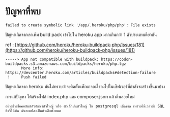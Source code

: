 # ปัญหาที่พบ

```
failed to create symbolic link '/app/.heroku/php/php': File exists
```

ปัญหาเกิดจากเราเพิ่ม build pack เข้าไปใน heroku app มากเกินกว่า 1 ตัวประเภทเดียวกัน

ref : [https://github.com/heroku/heroku-buildpack-php/issues/181](https://github.com/heroku/heroku-buildpack-php/issues/181)



```
-----> App not compatible with buildpack: https://codon-buildpacks.s3.amazonaws.com/buildpacks/heroku/php.tgz
       More info: https://devcenter.heroku.com/articles/buildpacks#detection-failure
 !     Push failed
```

ปัญหาเกิดจาก heroku มันไม่ทราบว่าจะติดตั้งแพ็กเกจอะไรลงไปในเซิฟเวอร์ที่กำลังจะสร้างขึ้นมาบ้าง

การแก้ปัญหา ให้สร้างไฟล์ index.php และ composer.json แล้วดีพลอยใหม่

```
อย่าสร้างชื่อคอลัมน์ตัวอักษรตัวใหญ่ หรือ ตัวเล็กปนตัวใหญ่ ใน postgresql เด็ดขาด เพราะอีนี่เวลาส่ง SQL คิวรี่ให้มัน มันจะแปลงเป็นตัวเล็กทั้งหมด
```



